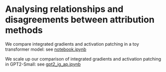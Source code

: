 # Analysing relationships and disagreements between attribution methods

We compare integrated gradients and activation patching in a toy transformer model: see [notebook.ipynb](https://mwmlo.github.io/gradient_causal_knowledge/gpt2_ig_ap)

We scale up our comparison of integrated gradients and activation patching in GPT2-Small: see [gpt2_ig_ap.ipynb](https://mwmlo.github.io/gradient_causal_knowledge/gpt2_ig_ap)
